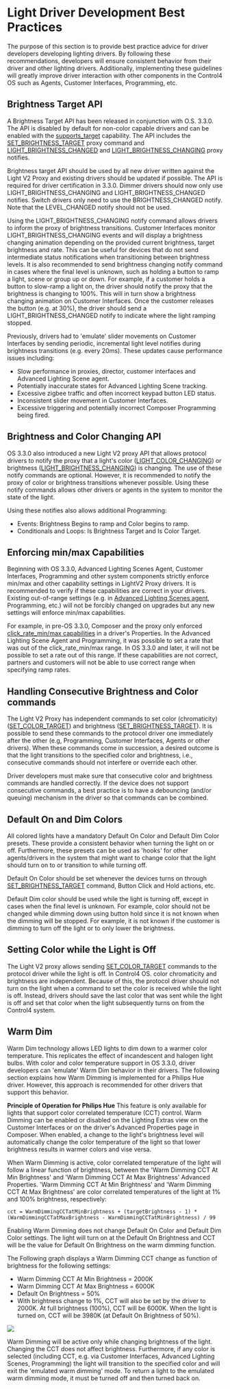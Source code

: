# Light Driver Development Best Practices

The purpose of this section is to provide best practice advice for driver developers developing lighting drivers. By following these recommendations, developers will ensure consistent behavior from their driver and other lighting drivers. Additionally, implementing these guidelines will greatly improve driver interaction with other components in the Control4 OS such as Agents, Customer Interfaces, Programming, etc.

## Brightness Target API
A Brightness Target API has been released in conjunction with O.S. 3.3.0. The API is disabled by default for non-color capable drivers and can be enabled with the [supports\_target][1] capability. The API includes the [SET\_BRIGHTNESS\_TARGET][2] proxy command and [LIGHT\_BRIGHTNESS\_CHANGED][3] and [LIGHT\_BRIGHTNESS\_CHANGING][4] proxy notifies.

Brightness target API should be used by all new driver written against the Light V2 Proxy and existing drivers should be updated if possible. The API is required for driver certification in 3.3.0.  Dimmer drivers should now only use LIGHT\_BRIGHTNESS\_CHANGING and LIGHT\_BRIGHTNESS\_CHANGED notifies. Switch drivers only need to use the BRIGHTNESS\_CHANGED notify. Note that the LEVEL\_CHANGED notify should not be used.

Using the LIGHT\_BRIGHTNESS\_CHANGING notify command allows drivers to inform the proxy of brightness transitions. Customer Interfaces monitor LIGHT\_BRIGHTNESS\_CHANGING events and will display a brightness changing animation depending on the provided current brightness, target brightness and rate. This can be useful for devices that do not send intermediate status notifications when transitioning between brightness levels. It is also recommended to send brightness changing notify command in cases where the final level is unknown, such as holding a button to ramp a light, scene or group up or down. For example, if a customer holds a button to slow-ramp a light on, the driver should notify the proxy that the brightness is changing to 100%. This will in turn show a brightness changing animation on Customer Interfaces. Once the customer releases the button (e.g. at 30%), the driver should send a LIGHT\_BRIGHTNESS\_CHANGED notify to indicate where the light ramping stopped.

Previously, drivers had to 'emulate' slider movements on Customer Interfaces by sending periodic, incremental light level notifies during brightness transitions (e.g. every 20ms). These updates cause performance issues including:

- Slow performance in proxies, director, customer interfaces and Advanced Lighting Scene agent.
- Potentially inaccurate states for Advanced Lighting Scene tracking.
- Excessive zigbee traffic and often incorrect keypad button LED status.
- Inconsistent slider movement in Customer Interfaces.
- Excessive triggering and potentially incorrect Composer Programming being fired.

## Brightness and Color Changing API
OS 3.3.0 also introduced a new Light V2 proxy API that allows protocol drivers to notify the proxy that a light's color ([LIGHT\_COLOR\_CHANGING][5]) or brightness ([LIGHT\_BRIGHTNESS\_CHANGING][6]) is changing. The use of these notify commands are optional. However, it is recommended to notify the proxy of color or brightness transitions whenever possible. Using these notify commands allows other drivers or agents in the system to monitor the state of the light.

Using these notifies also allows additional Programming:

- Events: Brightness Begins to ramp and Color begins to ramp.
- Conditionals and Loops: Is Brightness Target and Is Color Target.

## Enforcing min/max Capabilities
Beginning with OS 3.3.0, Advanced Lighting Scenes Agent, Customer Interfaces, Programming and other system components strictly enforce min/max and other capability settings in LightV2 Proxy drivers. It is recommended to verify if these capabilities are correct in your drivers.  Existing out-of-range settings (e.g. in [Advanced Lighting Scenes agent][7], Programming, etc.) will not be forcibly changed on upgrades but any new settings will enforce min/max capabilities.

For example, in pre-OS 3.3.0, Composer and the proxy only enforced [click\_rate\_min/max capabilities][8] in a driver's Properties. In the Advanced Lighting Scene Agent and Programming, it was possible to set a rate that was out of the click\_rate\_min/max range. In OS 3.3.0 and later, it will not be possible to set a rate out of this range. If these capabilities are not correct, partners and customers will not be able to use correct range when specifying ramp rates.

## Handling Consecutive Brightness and Color commands
The Light V2 Proxy has independent commands to set color (chromaticity) ([SET\_COLOR\_TARGET][9]) and brightness ([SET\_BRIGHTNESS\_TARGET][10]). It is possible to send these commands to the protocol driver one immediately after the other (e.g, Programming, Customer Interfaces, Agents or other drivers). When these commands come in succession, a desired outcome is that the light transitions to the specified color and brightness, i.e., consecutive commands should not interfere or override each other.

Driver developers must make sure that consecutive color and brightness commands are handled correctly. If the device does not support consecutive commands, a best practice is to have a debouncing (and/or queuing) mechanism in the driver so that commands can be combined.


## Default On and Dim Colors
All colored lights have a mandatory Default On Color and Default Dim Color presets. These provide a consistent behavior when turning the light on or off. Furthermore, these presets can be used as 'hooks' for other agents/drivers in the system that might want to change color that the light should turn on to or transition to while turning off.

Default On Color should be set whenever the devices turns on through [SET\_BRIGHTNESS\_TARGET][11] command, Button Click and Hold actions, etc.

Default Dim color should be used while the light is turning off, except in cases when the final level is unknown. For example, color should not be changed while dimming down using button hold since it is not known when the dimming will be stopped. For example, it is not known if the customer is dimming to turn off the light or to only lower the brightness.

## Setting Color while the Light is Off
The Light V2 proxy allows sending [SET\_COLOR\_TARGET][12] commands to the protocol driver while the light is off. In Control4 OS. color chromaticity and brightness are independent. Because of this, the protocol driver should not turn on the light when a command to set the color is received while the light is off. Instead, drivers should save the last color that was sent while the light is off and set that color when the light subsequently turns on from the Control4 system.

## Warm Dim
Warm Dim technology allows LED lights to dim down to a warmer color temperature. This replicates the effect of incandescent and halogen light bulbs. With color and color temperature support in OS 3.3.0, driver developers can 'emulate' Warm Dim behavior in their drivers. The following section explains how Warm Dimming is implemented for a Philips Hue driver. However, this approach is recommended for other drivers that support this behavior.

**Principle of Operation for Philips Hue**
This feature is only available for lights that support color correlated temperature (CCT) control. Warm Dimming can be enabled or disabled on the Lighting Extras view on the Customer Interfaces or on the driver's Advanced Properties page in Composer. When enabled, a change to the light's brightness level will automatically change the color temperature of the light so that lower brightness results in warmer colors and vise versa.

When Warm Dimming is active, color correlated temperature of the light will follow a linear function of brightness, between the 'Warm Dimming CCT At Min Brightness' and 'Warm Dimming CCT At Max Brightness' Advanced Properties. 'Warm Dimming CCT At Min Brightness' and 'Warm Dimming CCT At Max Brightness' are color correlated temperatures of the light at 1% and 100% brightness, respectively:

`cct = WarmDimmingCCTatMinBrightness + (targetBrightness - 1) * (WarmDimmingCCTatMaxBrightness - WarmDimmingCCTatMinBrightness) / 99`

Enabling Warm Dimming does not change Default On Color and Default Dim Color settings. The light will turn on at the Default On Brightness and CCT will be the value for Default On Brightness on the warm dimming function.

The Following graph displays a Warm Dimming CCT change as function of brightness for the following settings:

- Warm Dimming CCT At Min Brightness = 2000K
- Warm Dimming CCT At Max Brightness = 6000K
- Default On Brightness = 50%
- With brightness change to 1%, CCT will also be set by the driver to 2000K. At full brightness (100%), CCT will be 6000K. When the light is turned on, CCT will be 3980K (at Default On Brightness of 50%).

<img src="images/62_2-01.png"/>

Warm Dimming will be active only while changing brightness of the light. Changing the CCT does not affect brightness. Furthermore, if any color is selected (including CCT,  e.g. via Customer Interfaces, Advanced Lighting Scenes, Programming) the light will transition to the specified color and will exit the 'emulated warm dimming' mode. To return a light to the emulated warm dimming mode, it must be turned off and then turned back on.


[1]:	https://control4.github.io/docs-driverworks-proxyprotocol/#supports_target
[2]:	https://control4.github.io/docs-driverworks-proxyprotocol/#set-brightness-target
[3]:	https://control4.github.io/docs-driverworks-proxyprotocol/#light-brightness-changed
[4]:	https://control4.github.io/docs-driverworks-proxyprotocol/#light-brightness-changing
[5]:	https://control4.github.io/docs-driverworks-proxyprotocol/#light-color-changing
[6]:	https://control4.github.io/docs-driverworks-proxyprotocol/#light-brightness-changing
[7]:	https://control4.github.io/docs-driverworks-proxyprotocol/#advanced-lighting-scene-agent
[8]:	https://control4.github.io/docs-driverworks-proxyprotocol/#light-v2-capabilities
[9]:	https://control4.github.io/docs-driverworks-proxyprotocol/#set_color_target
[10]:	https://control4.github.io/docs-driverworks-proxyprotocol/#set-brightness-target
[11]:	https://control4.github.io/docs-driverworks-proxyprotocol/#set-brightness-target
[12]:	https://control4.github.io/docs-driverworks-proxyprotocol/#set_color_target